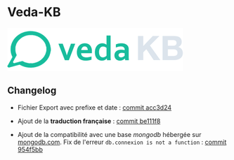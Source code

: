 # Veda-KB
![logo](vedakb_logo_small.png)
## Changelog

* Fichier Export avec prefixe et date :  [commit acc3d24](https://github.com/Sphinkie/VEDA-KB/commit/acc3d2463b22eb53a54c3f58bae92a380d095358)

* Ajout de la **traduction française** : [commit be111f8](https://github.com/Sphinkie/VEDA-KB/commit/be111f89c04139501d410ee273a7a6e707c75ad0)

* Ajout de la compatibilité avec une base *mongodb* hébergée sur [mongodb.com](http://mongodb.com). Fix de l'erreur `db.connexion is not a function` : [commit 954f5bb](https://github.com/Sphinkie/VEDA-KB/commit/954f5bbce0fa818a5f78c694b51bc538b45a55bc)

